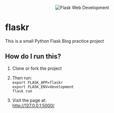 <p align="center">
  <img src="https://upload.wikimedia.org/wikipedia/commons/3/3c/Flask_logo.svg" alt="Flask Web Development"/>
</p>

# flaskr
This is a small Python Flask Blog practice project

## How do I run this?

1. Clone or fork the project    
2. Then run:    
`export FLASK_APP=flaskr`      
`export FLASK_ENV=development`     
`flask run`    

3. Visit the page at:    
http://127.0.0.1:5000/
